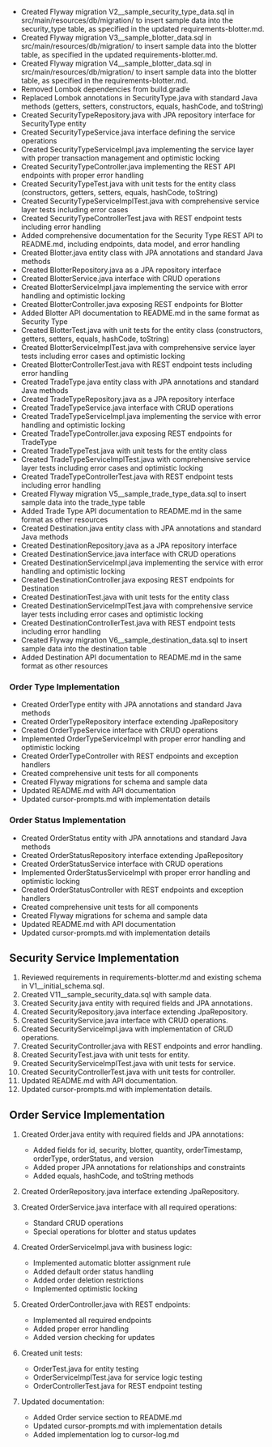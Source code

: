 - Created Flyway migration V2__sample_security_type_data.sql in src/main/resources/db/migration/ to insert sample data into the security_type table, as specified in the updated requirements-blotter.md.
- Created Flyway migration V3__sample_blotter_data.sql in src/main/resources/db/migration/ to insert sample data into the blotter table, as specified in the updated requirements-blotter.md.
- Created Flyway migration V4__sample_blotter_data.sql in src/main/resources/db/migration/ to insert sample data into the blotter table, as specified in the requirements-blotter.md.
- Removed Lombok dependencies from build.gradle
- Replaced Lombok annotations in SecurityType.java with standard Java methods (getters, setters, constructors, equals, hashCode, and toString)
- Created SecurityTypeRepository.java with JPA repository interface for SecurityType entity
- Created SecurityTypeService.java interface defining the service operations
- Created SecurityTypeServiceImpl.java implementing the service layer with proper transaction management and optimistic locking
- Created SecurityTypeController.java implementing the REST API endpoints with proper error handling
- Created SecurityTypeTest.java with unit tests for the entity class (constructors, getters, setters, equals, hashCode, toString)
- Created SecurityTypeServiceImplTest.java with comprehensive service layer tests including error cases
- Created SecurityTypeControllerTest.java with REST endpoint tests including error handling
- Added comprehensive documentation for the Security Type REST API to README.md, including endpoints, data model, and error handling
- Created Blotter.java entity class with JPA annotations and standard Java methods
- Created BlotterRepository.java as a JPA repository interface
- Created BlotterService.java interface with CRUD operations
- Created BlotterServiceImpl.java implementing the service with error handling and optimistic locking
- Created BlotterController.java exposing REST endpoints for Blotter
- Added Blotter API documentation to README.md in the same format as Security Type
- Created BlotterTest.java with unit tests for the entity class (constructors, getters, setters, equals, hashCode, toString)
- Created BlotterServiceImplTest.java with comprehensive service layer tests including error cases and optimistic locking
- Created BlotterControllerTest.java with REST endpoint tests including error handling
- Created TradeType.java entity class with JPA annotations and standard Java methods
- Created TradeTypeRepository.java as a JPA repository interface
- Created TradeTypeService.java interface with CRUD operations
- Created TradeTypeServiceImpl.java implementing the service with error handling and optimistic locking
- Created TradeTypeController.java exposing REST endpoints for TradeType
- Created TradeTypeTest.java with unit tests for the entity class
- Created TradeTypeServiceImplTest.java with comprehensive service layer tests including error cases and optimistic locking
- Created TradeTypeControllerTest.java with REST endpoint tests including error handling
- Created Flyway migration V5__sample_trade_type_data.sql to insert sample data into the trade_type table
- Added Trade Type API documentation to README.md in the same format as other resources
- Created Destination.java entity class with JPA annotations and standard Java methods
- Created DestinationRepository.java as a JPA repository interface
- Created DestinationService.java interface with CRUD operations
- Created DestinationServiceImpl.java implementing the service with error handling and optimistic locking
- Created DestinationController.java exposing REST endpoints for Destination
- Created DestinationTest.java with unit tests for the entity class
- Created DestinationServiceImplTest.java with comprehensive service layer tests including error cases and optimistic locking
- Created DestinationControllerTest.java with REST endpoint tests including error handling
- Created Flyway migration V6__sample_destination_data.sql to insert sample data into the destination table
- Added Destination API documentation to README.md in the same format as other resources

### Order Type Implementation
- Created OrderType entity with JPA annotations and standard Java methods
- Created OrderTypeRepository interface extending JpaRepository
- Created OrderTypeService interface with CRUD operations
- Implemented OrderTypeServiceImpl with proper error handling and optimistic locking
- Created OrderTypeController with REST endpoints and exception handlers
- Created comprehensive unit tests for all components
- Created Flyway migrations for schema and sample data
- Updated README.md with API documentation
- Updated cursor-prompts.md with implementation details

### Order Status Implementation
- Created OrderStatus entity with JPA annotations and standard Java methods
- Created OrderStatusRepository interface extending JpaRepository
- Created OrderStatusService interface with CRUD operations
- Implemented OrderStatusServiceImpl with proper error handling and optimistic locking
- Created OrderStatusController with REST endpoints and exception handlers
- Created comprehensive unit tests for all components
- Created Flyway migrations for schema and sample data
- Updated README.md with API documentation
- Updated cursor-prompts.md with implementation details

## Security Service Implementation

1. Reviewed requirements in requirements-blotter.md and existing schema in V1__initial_schema.sql.
2. Created V11__sample_security_data.sql with sample data.
3. Created Security.java entity with required fields and JPA annotations.
4. Created SecurityRepository.java interface extending JpaRepository.
5. Created SecurityService.java interface with CRUD operations.
6. Created SecurityServiceImpl.java with implementation of CRUD operations.
7. Created SecurityController.java with REST endpoints and error handling.
8. Created SecurityTest.java with unit tests for entity.
9. Created SecurityServiceImplTest.java with unit tests for service.
10. Created SecurityControllerTest.java with unit tests for controller.
11. Updated README.md with API documentation.
12. Updated cursor-prompts.md with implementation details.

## Order Service Implementation

1. Created Order.java entity with required fields and JPA annotations:
   - Added fields for id, security, blotter, quantity, orderTimestamp, orderType, orderStatus, and version
   - Added proper JPA annotations for relationships and constraints
   - Added equals, hashCode, and toString methods

2. Created OrderRepository.java interface extending JpaRepository.

3. Created OrderService.java interface with all required operations:
   - Standard CRUD operations
   - Special operations for blotter and status updates

4. Created OrderServiceImpl.java with business logic:
   - Implemented automatic blotter assignment rule
   - Added default order status handling
   - Added order deletion restrictions
   - Implemented optimistic locking

5. Created OrderController.java with REST endpoints:
   - Implemented all required endpoints
   - Added proper error handling
   - Added version checking for updates

6. Created unit tests:
   - OrderTest.java for entity testing
   - OrderServiceImplTest.java for service logic testing
   - OrderControllerTest.java for REST endpoint testing

7. Updated documentation:
   - Added Order service section to README.md
   - Updated cursor-prompts.md with implementation details
   - Added implementation log to cursor-log.md
